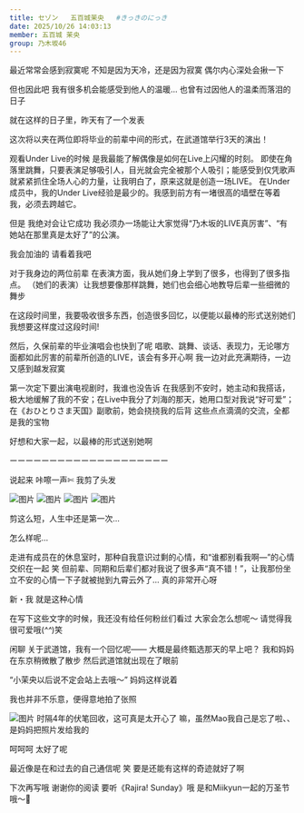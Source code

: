 ```yaml
---
title: セゾン   五百城茉央   #きっきのにっき
date: 2025/10/26 14:03:13
member: 五百城 茉央
group: 乃木坂46
---
```


最近常常会感到寂寞呢
不知是因为天冷，还是因为寂寞
偶尔内心深处会揪一下


但也因此吧
我有很多机会能感受到他人的温暖…
也曾有过因他人的温柔而落泪的日子


就在这样的日子里，昨天有了一个发表


这次将以夹在两位即将毕业的前辈中间的形式，在武道馆举行3天的演出！



观看Under Live的时候
是我最能了解偶像是如何在Live上闪耀的时刻。
即使在角落里跳舞，只要表演足够吸引人，目光就会完全被那个人吸引；能感受到仅凭歌声就紧紧抓住全场人心的力量，让我明白了，原来这就是创造一场LIVE。
在Under成员中，我的Under Live经验是最少的。我感到前方有一堵很高的墙壁在等着我，必须去跨越它。





但是
我绝对会让它成功
我必须办一场能让大家觉得“乃木坂的LIVE真厉害”、“有她站在那里真是太好了”的公演。


我会加油的
请看着我吧


对于我身边的两位前辈
在表演方面，我从她们身上学到了很多，也得到了很多指点。
（她们的表演）让我想要像那样跳舞，她们也会细心地教导后辈一些细微的舞步

在这段时间里，我要吸收很多东西，创造很多回忆，以便能以最棒的形式送别她们
我想要这样度过这段时间!



然后，久保前辈的毕业演唱会也快到了呢
唱歌、跳舞、谈话、表现力，无论哪方面都如此厉害的前辈所创造的LIVE，该会有多开心啊
我一边对此充满期待，一边又感到越发寂寞

第一次定下要出演电视剧时，我谁也没告诉
在我感到不安时，她主动和我搭话，极大地缓解了我的不安；在Live中我分了刘海的那天，她用口型对我说“好可爱”；在《おひとりさま天国》副歌前，她会挠挠我的后背
这些点点滴滴的交流，全都是我的宝物


好想和大家一起，以最棒的形式送别她啊


ーーーーーーーーーーーーーーーーーーーー


说起来
咔嚓一声✄
我剪了头发

![图片](https://www.nogizaka46.com/files/46/diary/n46/MEMBER/moblog/202510/mobxIrsr6.jpg)
![图片](https://www.nogizaka46.com/files/46/diary/n46/MEMBER/moblog/202510/mobd6YvZM.jpg)
![图片](https://www.nogizaka46.com/files/46/diary/n46/MEMBER/moblog/202510/mob278Wh5.jpg)
![图片](https://www.nogizaka46.com/files/46/diary/n46/MEMBER/moblog/202510/mob9NYbQ4.jpg)

剪这么短，人生中还是第一次…

怎么样呢…

走进有成员在的休息室时，那种自我意识过剩的心情，和“谁都别看我啊—”的心情交织在一起 笑
但前辈、同期和后辈们都对我说了很多声“真不错！”，让我那份坐立不安的心情一下子就被抛到九霄云外了…
真的非常开心呀

新・我
就是这种心情

在写下这些文字的时候，我还没有给任何粉丝们看过
大家会怎么想呢〜
请觉得我很可爱哦(*^^*)笑






闲聊
关于武道馆，我有一个回忆呢——
大概是最终甄选那天的早上吧？
我和妈妈在东京稍微散了散步
然后武道馆就出现在了眼前

“小茉央以后说不定会站上去哦〜”
妈妈这样说着

我也并非不乐意，便得意地拍了张照

![图片](https://www.nogizaka46.com/files/46/diary/n46/MEMBER/moblog/202510/mobjGZhrM.jpg)
时隔4年的伏笔回收，这可真是太开心了
嘛，虽然Mao我自己是忘了啦、、
是妈妈把照片发给我的

呵呵呵
太好了呢

最近像是在和过去的自己通信呢 笑
要是还能有这样的奇迹就好了啊


下次再写哦
谢谢你的阅读
要听《Rajira! Sunday》哦
是和Miikyun一起的万圣节哦〜🎃
